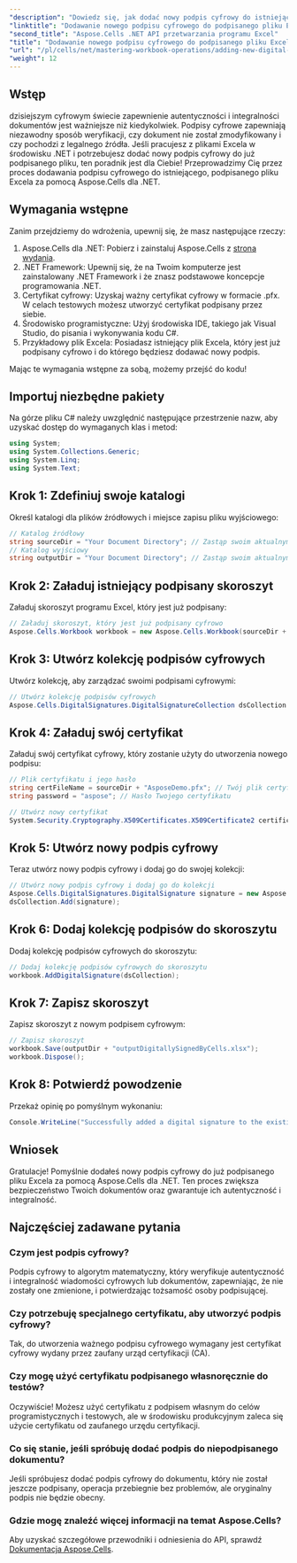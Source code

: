 ```yaml
---
"description": "Dowiedz się, jak dodać nowy podpis cyfrowy do istniejącego, podpisanego pliku Excela za pomocą Aspose.Cells dla platformy .NET. Ten kompleksowy przewodnik obejmuje wszystkie wymagania wstępne, instrukcje krok po kroku i przykład kodu."
"linktitle": "Dodawanie nowego podpisu cyfrowego do podpisanego pliku Excel"
"second_title": "Aspose.Cells .NET API przetwarzania programu Excel"
"title": "Dodawanie nowego podpisu cyfrowego do podpisanego pliku Excel"
"url": "/pl/cells/net/mastering-workbook-operations/adding-new-digital-signature-to-signed-excel-file/"
"weight": 12
---
```


## Wstęp

dzisiejszym cyfrowym świecie zapewnienie autentyczności i integralności dokumentów jest ważniejsze niż kiedykolwiek. Podpisy cyfrowe zapewniają niezawodny sposób weryfikacji, czy dokument nie został zmodyfikowany i czy pochodzi z legalnego źródła. Jeśli pracujesz z plikami Excela w środowisku .NET i potrzebujesz dodać nowy podpis cyfrowy do już podpisanego pliku, ten poradnik jest dla Ciebie! Przeprowadzimy Cię przez proces dodawania podpisu cyfrowego do istniejącego, podpisanego pliku Excela za pomocą Aspose.Cells dla .NET.

## Wymagania wstępne

Zanim przejdziemy do wdrożenia, upewnij się, że masz następujące rzeczy:

1. Aspose.Cells dla .NET: Pobierz i zainstaluj Aspose.Cells z [strona wydania](https://releases.aspose.com/cells/net/).
2. .NET Framework: Upewnij się, że na Twoim komputerze jest zainstalowany .NET Framework i że znasz podstawowe koncepcje programowania .NET.
3. Certyfikat cyfrowy: Uzyskaj ważny certyfikat cyfrowy w formacie .pfx. W celach testowych możesz utworzyć certyfikat podpisany przez siebie.
4. Środowisko programistyczne: Użyj środowiska IDE, takiego jak Visual Studio, do pisania i wykonywania kodu C#.
5. Przykładowy plik Excela: Posiadasz istniejący plik Excela, który jest już podpisany cyfrowo i do którego będziesz dodawać nowy podpis.

Mając te wymagania wstępne za sobą, możemy przejść do kodu!

## Importuj niezbędne pakiety

Na górze pliku C# należy uwzględnić następujące przestrzenie nazw, aby uzyskać dostęp do wymaganych klas i metod:

```csharp
using System;
using System.Collections.Generic;
using System.Linq;
using System.Text;
```

## Krok 1: Zdefiniuj swoje katalogi

Określ katalogi dla plików źródłowych i miejsce zapisu pliku wyjściowego:

```csharp
// Katalog źródłowy
string sourceDir = "Your Document Directory"; // Zastąp swoim aktualnym katalogiem
// Katalog wyjściowy
string outputDir = "Your Document Directory"; // Zastąp swoim aktualnym katalogiem
```

## Krok 2: Załaduj istniejący podpisany skoroszyt

Załaduj skoroszyt programu Excel, który jest już podpisany:

```csharp
// Załaduj skoroszyt, który jest już podpisany cyfrowo
Aspose.Cells.Workbook workbook = new Aspose.Cells.Workbook(sourceDir + "sampleDigitallySignedByCells.xlsx");
```

## Krok 3: Utwórz kolekcję podpisów cyfrowych

Utwórz kolekcję, aby zarządzać swoimi podpisami cyfrowymi:

```csharp
// Utwórz kolekcję podpisów cyfrowych
Aspose.Cells.DigitalSignatures.DigitalSignatureCollection dsCollection = new Aspose.Cells.DigitalSignatures.DigitalSignatureCollection();
```

## Krok 4: Załaduj swój certyfikat

Załaduj swój certyfikat cyfrowy, który zostanie użyty do utworzenia nowego podpisu:

```csharp
// Plik certyfikatu i jego hasło
string certFileName = sourceDir + "AsposeDemo.pfx"; // Twój plik certyfikatu
string password = "aspose"; // Hasło Twojego certyfikatu

// Utwórz nowy certyfikat
System.Security.Cryptography.X509Certificates.X509Certificate2 certificate = new System.Security.Cryptography.X509Certificates.X509Certificate2(certFileName, password);
```

## Krok 5: Utwórz nowy podpis cyfrowy

Teraz utwórz nowy podpis cyfrowy i dodaj go do swojej kolekcji:

```csharp
// Utwórz nowy podpis cyfrowy i dodaj go do kolekcji
Aspose.Cells.DigitalSignatures.DigitalSignature signature = new Aspose.Cells.DigitalSignatures.DigitalSignature(certificate, "Aspose.Cells added new digital signature in existing digitally signed workbook.", DateTime.Now);
dsCollection.Add(signature);
```

## Krok 6: Dodaj kolekcję podpisów do skoroszytu

Dodaj kolekcję podpisów cyfrowych do skoroszytu:

```csharp
// Dodaj kolekcję podpisów cyfrowych do skoroszytu
workbook.AddDigitalSignature(dsCollection);
```

## Krok 7: Zapisz skoroszyt

Zapisz skoroszyt z nowym podpisem cyfrowym:

```csharp
// Zapisz skoroszyt
workbook.Save(outputDir + "outputDigitallySignedByCells.xlsx");
workbook.Dispose();
```

## Krok 8: Potwierdź powodzenie

Przekaż opinię po pomyślnym wykonaniu:

```csharp
Console.WriteLine("Successfully added a digital signature to the existing signed Excel file.");
```

## Wniosek

Gratulacje! Pomyślnie dodałeś nowy podpis cyfrowy do już podpisanego pliku Excela za pomocą Aspose.Cells dla .NET. Ten proces zwiększa bezpieczeństwo Twoich dokumentów oraz gwarantuje ich autentyczność i integralność.

## Najczęściej zadawane pytania

### Czym jest podpis cyfrowy?

Podpis cyfrowy to algorytm matematyczny, który weryfikuje autentyczność i integralność wiadomości cyfrowych lub dokumentów, zapewniając, że nie zostały one zmienione, i potwierdzając tożsamość osoby podpisującej.

### Czy potrzebuję specjalnego certyfikatu, aby utworzyć podpis cyfrowy?

Tak, do utworzenia ważnego podpisu cyfrowego wymagany jest certyfikat cyfrowy wydany przez zaufany urząd certyfikacji (CA).

### Czy mogę użyć certyfikatu podpisanego własnoręcznie do testów?

Oczywiście! Możesz użyć certyfikatu z podpisem własnym do celów programistycznych i testowych, ale w środowisku produkcyjnym zaleca się użycie certyfikatu od zaufanego urzędu certyfikacji.

### Co się stanie, jeśli spróbuję dodać podpis do niepodpisanego dokumentu?

Jeśli spróbujesz dodać podpis cyfrowy do dokumentu, który nie został jeszcze podpisany, operacja przebiegnie bez problemów, ale oryginalny podpis nie będzie obecny.

### Gdzie mogę znaleźć więcej informacji na temat Aspose.Cells?

Aby uzyskać szczegółowe przewodniki i odniesienia do API, sprawdź [Dokumentacja Aspose.Cells](https://reference.aspose.com/cells/net/).